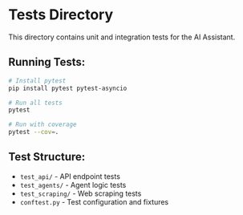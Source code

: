 # Tests Directory
This directory contains unit and integration tests for the AI Assistant.

## Running Tests:
```bash
# Install pytest
pip install pytest pytest-asyncio

# Run all tests
pytest

# Run with coverage
pytest --cov=.
```

## Test Structure:
- `test_api/` - API endpoint tests
- `test_agents/` - Agent logic tests  
- `test_scraping/` - Web scraping tests
- `conftest.py` - Test configuration and fixtures
